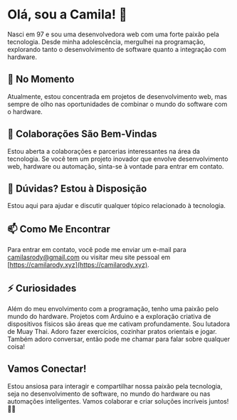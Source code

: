 # Olá, sou a Camila! 👋

 Nasci em 97 e sou uma desenvolvedora web com uma forte paixão pela tecnologia. Desde minha adolescência, mergulhei na programação, explorando tanto o desenvolvimento de software quanto a integração com hardware.

## 🔭 No Momento

 Atualmente, estou concentrada em projetos de desenvolvimento web, mas sempre de olho nas oportunidades de combinar o mundo do software com o hardware.

## 🤝 Colaborações São Bem-Vindas

 Estou aberta a colaborações e parcerias interessantes na área da tecnologia. Se você tem um projeto inovador que envolve desenvolvimento web, hardware ou automação, sinta-se à vontade para entrar em contato.

## 🤔 Dúvidas? Estou à Disposição

 Estou aqui para ajudar e discutir qualquer tópico relacionado à tecnologia.

## 📫  Como Me Encontrar

 Para entrar em contato, você pode me enviar um e-mail para [camilasrody@gmail.com](mailto:camilasrody@gmail.com) ou visitar meu site pessoal em [https://camilarody.xyz](https://camilarody.xyz).

## ⚡ Curiosidades

 Além do meu envolvimento com a programação, tenho uma paixão pelo mundo do hardware. Projetos com Arduino e a exploração criativa de dispositivos físicos são áreas que me cativam profundamente. Sou lutadora de Muay Thai. Adoro fazer exercícios, cozinhar pratos orientais e jogar. Também adoro conversar, então pode me chamar para falar sobre qualquer coisa!

## Vamos Conectar!

 Estou ansiosa para interagir e compartilhar nossa paixão pela tecnologia, seja no desenvolvimento de software, no mundo do hardware ou nas automações inteligentes. Vamos colaborar e criar soluções incríveis juntos! 🚀😊
